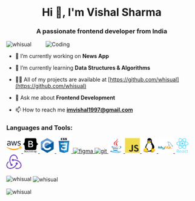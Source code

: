 <h1 align="center">Hi 👋, I'm Vishal Sharma</h1>
<h3 align="center">A passionate frontend developer from India</h3>
<img align="right" alt="Coding" width="400" border-radius="50%" src="https://www.cnet.com/a/img/resize/8961558546e1b870a4ca0890be7038d357f2eb62/hub/2021/12/13/d319cda7-1ddd-4855-ac55-9dcd9ce0f6eb/unnamed.png?auto=webp&fit=crop&height=675&width=1200">



<p align="left"> <img src="https://komarev.com/ghpvc/?username=whisual&label=Profile%20views&color=0e75b6&style=flat" alt="whisual" /> </p>

- 🔭 I’m currently working on **News App**

- 🌱 I’m currently learning **Data Structures & Algorithms**

- 👨‍💻 All of my projects are available at [https://github.com/whisual](https://github.com/whisual)

- 💬 Ask me about **Frontend Development**

- 📫 How to reach me **imvishal1997@gmail.com**

<h3 align="left">Languages and Tools:</h3>
<p align="left"> <a href="https://aws.amazon.com" target="_blank" rel="noreferrer"> <img src="https://raw.githubusercontent.com/devicons/devicon/master/icons/amazonwebservices/amazonwebservices-original-wordmark.svg" alt="aws" width="40" height="40"/> </a> <a href="https://getbootstrap.com" target="_blank" rel="noreferrer"> <img src="https://raw.githubusercontent.com/devicons/devicon/master/icons/bootstrap/bootstrap-plain-wordmark.svg" alt="bootstrap" width="40" height="40"/> </a> <a href="https://www.cprogramming.com/" target="_blank" rel="noreferrer"> <img src="https://raw.githubusercontent.com/devicons/devicon/master/icons/c/c-original.svg" alt="c" width="40" height="40"/> </a> <a href="https://www.w3schools.com/css/" target="_blank" rel="noreferrer"> <img src="https://raw.githubusercontent.com/devicons/devicon/master/icons/css3/css3-original-wordmark.svg" alt="css3" width="40" height="40"/> </a> <a href="https://www.figma.com/" target="_blank" rel="noreferrer"> <img src="https://www.vectorlogo.zone/logos/figma/figma-icon.svg" alt="figma" width="40" height="40"/> </a> <a href="https://git-scm.com/" target="_blank" rel="noreferrer"> <img src="https://www.vectorlogo.zone/logos/git-scm/git-scm-icon.svg" alt="git" width="40" height="40"/> </a> <a href="https://www.java.com" target="_blank" rel="noreferrer"> <img src="https://raw.githubusercontent.com/devicons/devicon/master/icons/java/java-original.svg" alt="java" width="40" height="40"/> </a> <a href="https://developer.mozilla.org/en-US/docs/Web/JavaScript" target="_blank" rel="noreferrer"> <img src="https://raw.githubusercontent.com/devicons/devicon/master/icons/javascript/javascript-original.svg" alt="javascript" width="40" height="40"/> </a> <a href="https://www.linux.org/" target="_blank" rel="noreferrer"> <img src="https://raw.githubusercontent.com/devicons/devicon/master/icons/linux/linux-original.svg" alt="linux" width="40" height="40"/> </a> <a href="https://www.mysql.com/" target="_blank" rel="noreferrer"> <img src="https://raw.githubusercontent.com/devicons/devicon/master/icons/mysql/mysql-original-wordmark.svg" alt="mysql" width="40" height="40"/> </a> <a href="https://reactjs.org/" target="_blank" rel="noreferrer"> <img src="https://raw.githubusercontent.com/devicons/devicon/master/icons/react/react-original-wordmark.svg" alt="react" width="40" height="40"/> </a> <a href="https://redux.js.org" target="_blank" rel="noreferrer"> <img src="https://raw.githubusercontent.com/devicons/devicon/master/icons/redux/redux-original.svg" alt="redux" width="40" height="40"/> </a> </p>

<p><img align="left" src="https://github-readme-stats.vercel.app/api/top-langs?username=whisual&show_icons=true&locale=en&layout=compact" alt="whisual" /></p>

<p>&nbsp;<img align="center" src="https://github-readme-stats.vercel.app/api?username=whisual&show_icons=true&locale=en" alt="whisual" /></p>

<p><img align="center" src="https://github-readme-streak-stats.herokuapp.com/?user=whisual&" alt="whisual" /></p>
